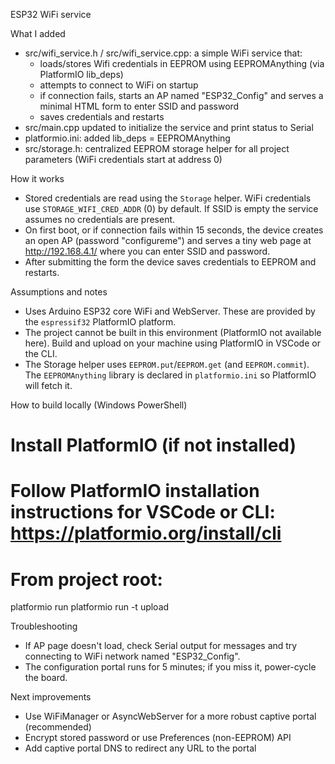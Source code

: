 ESP32 WiFi service

What I added

- src/wifi_service.h / src/wifi_service.cpp: a simple WiFi service that:
  - loads/stores Wifi credentials in EEPROM using EEPROMAnything (via PlatformIO lib_deps)
  - attempts to connect to WiFi on startup
  - if connection fails, starts an AP named "ESP32_Config" and serves a minimal HTML form to enter SSID and password
  - saves credentials and restarts
- src/main.cpp updated to initialize the service and print status to Serial
- platformio.ini: added lib_deps = EEPROMAnything
 - src/storage.h: centralized EEPROM storage helper for all project parameters (WiFi credentials start at address 0)

How it works

- Stored credentials are read using the `Storage` helper. WiFi credentials use `STORAGE_WIFI_CRED_ADDR` (0) by default. If SSID is empty the service assumes no credentials are present.
- On first boot, or if connection fails within 15 seconds, the device creates an open AP (password "configureme") and serves a tiny web page at http://192.168.4.1/ where you can enter SSID and password.
- After submitting the form the device saves credentials to EEPROM and restarts.

Assumptions and notes

- Uses Arduino ESP32 core WiFi and WebServer. These are provided by the `espressif32` PlatformIO platform.
- The project cannot be built in this environment (PlatformIO not available here). Build and upload on your machine using PlatformIO in VSCode or the CLI.
- The Storage helper uses `EEPROM.put`/`EEPROM.get` (and `EEPROM.commit`). The `EEPROMAnything` library is declared in `platformio.ini` so PlatformIO will fetch it.

How to build locally (Windows PowerShell)

# Install PlatformIO (if not installed)
# Follow PlatformIO installation instructions for VSCode or CLI: https://platformio.org/install/cli

# From project root:
platformio run
platformio run -t upload

Troubleshooting

- If AP page doesn't load, check Serial output for messages and try connecting to WiFi network named "ESP32_Config".
- The configuration portal runs for 5 minutes; if you miss it, power-cycle the board.

Next improvements

- Use WiFiManager or AsyncWebServer for a more robust captive portal (recommended)
- Encrypt stored password or use Preferences (non-EEPROM) API
- Add captive portal DNS to redirect any URL to the portal

